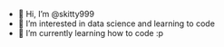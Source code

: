 - 👋 Hi, I’m @skitty999
- 👀 I’m interested in data science and learning to code
- 🌱 I’m currently learning how to code :p
